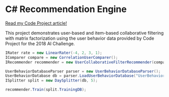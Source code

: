 # C# Recommendation Engine

[Read my Code Project article!](https://www.codeproject.com/Articles/1232150/Building-an-Article-Recommendation-Engine)

This project demonstrates user-based and item-based collaborative filtering with matrix factorization using
the user behavior data provided by Code Project for the 2018 AI Challenge.


```C#
IRater rate = new LinearRater(-4, 2, 3, 1);
IComparer compare = new CorrelationUserComparer();
IRecommender recommender = new UserCollaborativeFilterRecommender(compare, rate, 50);

UserBehaviorDatabaseParser parser = new UserBehaviorDatabaseParser();
UserBehaviorDatabase db = parser.LoadUserBehaviorDatabase("UserBehavior.txt");
ISplitter split = new DaySplitter(db, 5);

recommender.Train(split.TrainingDB);


```